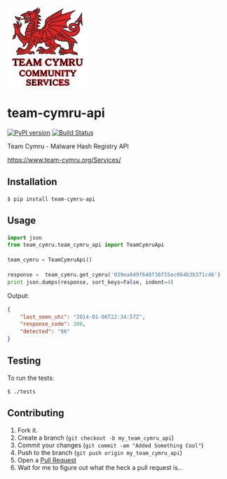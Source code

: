![cymru-api logo](https://raw.githubusercontent.com/blacktop/team-cymru-api/master/doc/logo.png)

team-cymru-api
=========
[![PyPI version](https://badge.fury.io/py/team-cymru-api.svg)](http://badge.fury.io/py/team-cymru-api) [![Build Status](https://travis-ci.org/blacktop/team-cymru-api.svg?branch=master)](https://travis-ci.org/blacktop/team-cymru-api)

Team Cymru - Malware Hash Registry API

https://www.team-cymru.org/Services/

Installation
-----------

    $ pip install team-cymru-api


Usage
-----
```python
import json
from team_cymru.team_cymru_api import TeamCymruApi
    
team_cymru = TeamCymruApi()

response =  team_cymru.get_cymru('039ea049f6d0f36f55ec064b3b371c46')
print json.dumps(response, sort_keys=False, indent=4)
```
Output:
```json
{
    "last_seen_utc": "2014-01-06T22:34:57Z", 
    "response_code": 200, 
    "detected": "86"
}
```

Testing
-------

To run the tests:

    $ ./tests

Contributing
------------

1. Fork it.
2. Create a branch (`git checkout -b my_team_cymru_api`)
3. Commit your changes (`git commit -am "Added Something Cool"`)
4. Push to the branch (`git push origin my_team_cymru_api`)
5. Open a [Pull Request](https://github.com/blacktop/team-cymru-api/pulls)
6. Wait for me to figure out what the heck a pull request is...
